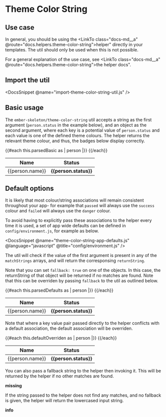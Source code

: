 # Theme Color String

## Use case

In general, you should be using the <LinkTo class="docs-md__a" @route="docs.helpers.theme-color-string">helper"</LinkTo> directly in your templates. The util should only be used when this is not possible.

For a general explanation of the use case, see <LinkTo class="docs-md__a" @route="docs.helpers.theme-color-string">the helper docs"</LinkTo>.

## Import the util

<DocsSnippet @name="import-theme-color-string-util.js" />

## Basic usage

The `ember-skeleton/theme-color-string` util accepts a string as the first argument (`person.status` in the example below), and an object as the second argument, where each key is a potential value of `person.status` and each value is one of the defined theme colours. The helper returns the relevant theme colour, and thus, the badges below display correctly.

<div class="ember-skeleton-styles">
<DocsDemo class="body-text" as |demo|>
<demo.example @name="util-bootstrap-badges-dynamic-data-basic" class="viewport">
<table>
<thead>
<tr>
<th>Name</th>
<th>Status</th>
</tr>
</thead>
<tbody>
{{#each this.parsedBasic as | person |}}
<tr>
<td>{{person.name}}</td>
<td><b class="badge badge-{{person.statusClass}}">{{person.status}}</b></td>
</tr>
{{/each}}
</tbody>
</table>
</demo.example>
<demo.snippet @name="theme-color-string-util-basic.js" @label="Controller" />
<demo.snippet @name="util-bootstrap-badges-dynamic-data-basic" @label="Template" @language="htmlbars" />
<demo.snippet @name="names-and-statuses.js" @label="Model" @language="javascript" />
</DocsDemo>
</div>

## Default options

It is likely that most colour/string associations will remain consistent throughout your app- for example that `passed` will always use the `success` colour and `failed` will always use the `danger` colour.

To avoid having to explicitly pass these associations to the helper every time it is used, a set of app wide defaults can be defined in `config/environment.js`, for example as below.

<DocsSnippet @name="theme-color-string-app-defaults.js" @language="javascript" @title="config/environment.js" />

The util will check if the value of the first argument is present in any of the `matchStrings` arrays, and will return the corresponsing `returnString`.

Note that you can set `fallback: true` on one of the objects. In this case, the returnString of that object will be returned if no matches are found. Note that this can be overriden by passing `fallback` to the util as outlined below.

<div class="ember-skeleton-styles">
<DocsDemo class="body-text" as |demo|>
<demo.example @name="util-bootstrap-badges-dynamic-data-default-status" class="viewport">
<table>
<thead>
<tr>
<th>Name</th>
<th>Status</th>
</tr>
</thead>
<tbody>
{{#each this.parsedDefaults as | person |}}
<tr>
<td>{{person.name}}</td>
<td><b class="badge badge-{{person.statusClassDefault}}">{{person.status}}</b></td>
</tr>
{{/each}}
</tbody>
</table>
</demo.example>
<demo.snippet @name="theme-color-string-util-defaults.js" @label="Controller" />
<demo.snippet @name="util-bootstrap-badges-dynamic-data-default-status" @label="Template" @language="htmlbars" />
<demo.snippet @name="names-and-statuses.js" @label="Model" @language="javascript" />
</DocsDemo>
</div>

Note that where a key value pair passed directly to the helper conflicts with a default association, the default association will be overriden.

<div class="ember-skeleton-styles">
<DocsDemo class="body-text" as |demo|>
<demo.example @name="util-bootstrap-badges-dynamic-data-default-overridden" class="viewport">
<table>
<thead>
<tr>
<th>Name</th>
<th>Status</th>
</tr>
</thead>
<tbody>
{{#each this.defaultOverriden as | person |}}
<tr>
<td>{{person.name}}</td>
<td><b class="badge badge-{{person.statusClassDefaultOverridden}}">{{person.status}}</b></td>
</tr>
{{/each}}
</tbody>
</table>
</demo.example>
<demo.snippet @name="theme-color-string-util-default-overridden.js" @label="Controller" />
<demo.snippet @name="util-bootstrap-badges-dynamic-data-default-overridden" @label="Template" @language="htmlbars" />
<demo.snippet @name="names-and-statuses.js" @label="Model" @language="javascript" />
<demo.snippet @name="theme-color-string-app-defaults.js" @language="javascript" @label="config/environment.js" />
</DocsDemo>
</div>

You can also pass a fallback string to the helper then invoking it. This will be returned by the helper if no other matches are found.

<div class="ember-skeleton-styles">
<DocsDemo class="body-text" as |demo|>
<demo.example @name="util-bootstrap-badges-dynamic-data-default-fallback" class="viewport">
<b class="badge badge-{{this.statusClassFallback}}">missing</b>
</demo.example>
<demo.snippet @name="theme-color-string-util-fallback.js" @label="Controller" />
<demo.snippet @name="util-bootstrap-badges-dynamic-data-default-fallback" @label="Template" @language="htmlbars" />
<demo.snippet @name="theme-color-string-app-defaults.js" @language="javascript" @label="config/environment.js" />
</DocsDemo>
</div>

If the string passed to the helper does not find any matches, and no fallback is given, the helper will return the lowercased input string.

<div class="ember-skeleton-styles">
<DocsDemo class="body-text" as |demo|>
<demo.example @name="util-theme-color-string-no-match" class="viewport">
<b class="badge badge-{{this.statusClassNoMatches}}">info</b>
<!--REUSLTS IN <b class="badge badge-info">info</b> -->
</demo.example>
<demo.snippet @name="theme-color-string-util-no-matches.js" @label="Controller" />
<demo.snippet @name="util-theme-color-string-no-match" @label="Template" @language="htmlbars" />
<demo.snippet @name="theme-color-string-app-defaults.js" @language="javascript" @label="config/environment.js" />
</DocsDemo>
</div>
